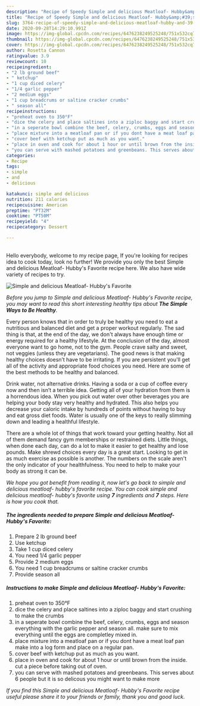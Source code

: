 ```yaml
---
description: "Recipe of Speedy Simple and delicious Meatloaf- Hubby&amp;#39;s Favorite"
title: "Recipe of Speedy Simple and delicious Meatloaf- Hubby&amp;#39;s Favorite"
slug: 3764-recipe-of-speedy-simple-and-delicious-meatloaf-hubby-and-39-s-favorite
date: 2020-09-28T14:29:10.991Z
image: https://img-global.cpcdn.com/recipes/6476238249525248/751x532cq70/simple-and-delicious-meatloaf-hubbys-favorite-recipe-main-photo.jpg
thumbnail: https://img-global.cpcdn.com/recipes/6476238249525248/751x532cq70/simple-and-delicious-meatloaf-hubbys-favorite-recipe-main-photo.jpg
cover: https://img-global.cpcdn.com/recipes/6476238249525248/751x532cq70/simple-and-delicious-meatloaf-hubbys-favorite-recipe-main-photo.jpg
author: Rosetta Cannon
ratingvalue: 3.9
reviewcount: 10
recipeingredient:
- "2 lb ground beef"
- " ketchup"
- "1 cup diced celery"
- "1/4 garlic pepper"
- "2 medium eggs"
- "1 cup breadcrums or saltine cracker crumbs"
- " season all"
recipeinstructions:
- "preheat oven to 350°F"
- "dice the celery and place saltines into a ziploc baggy and start crushing to make the crumbs"
- "in a seperate bowl combine the beef, celery, crumbs, eggs and season everything with the garlic pepper and season all. make sure to mix everything until the eggs are completley mixed in."
- "place mixture into a meatloaf pan or if you dont have a meat loaf pan make into a log form and place on a regular pan."
- "cover beef with ketchup put as much as you want."
- "place in oven and cook for about 1 hour or until brown from the inside. cut a piece before taking out of oven."
- "you can serve with mashed potatoes and greenbeans. This serves about 6 people but it is so delicous you might want to make more"
categories:
- Recipe
tags:
- simple
- and
- delicious

katakunci: simple and delicious 
nutrition: 211 calories
recipecuisine: American
preptime: "PT32M"
cooktime: "PT50M"
recipeyield: "4"
recipecategory: Dessert

---
```

<br>
Hello everybody, welcome to my recipe page, If you're looking for recipes idea to cook today, look no further! We provide you only the best Simple and delicious Meatloaf- Hubby&#39;s Favorite recipe here. We also have wide variety of recipes to try.
<br>


![Simple and delicious Meatloaf- Hubby&#39;s Favorite](https://img-global.cpcdn.com/recipes/6476238249525248/751x532cq70/simple-and-delicious-meatloaf-hubbys-favorite-recipe-main-photo.jpg)

<i>Before you jump to Simple and delicious Meatloaf- Hubby&#39;s Favorite recipe, you may want to read this short interesting healthy tips about <strong>The Simple Ways to Be Healthy</strong>.</i>

Every person knows that in order to truly be healthy you need to eat a nutritious and balanced diet and get a proper workout regularly. The sad thing is that, at the end of the day, we don't always have enough time or energy required for a healthy lifestyle. At the conclusion of the day, almost everyone want to go home, not to the gym. People crave salty and sweet, not veggies (unless they are vegetarians). The good news is that making healthy choices doesn’t have to be irritating. If you are persistent you'll get all of the activity and appropriate food choices you need. Here are some of the best methods to be healthy and balanced.

Drink water, not alternative drinks. Having a soda or a cup of coffee every now and then isn’t a terrible idea. Getting all of your hydration from them is a horrendous idea. When you pick out water over other beverages you are helping your body stay very healthy and hydrated. This also helps you decrease your caloric intake by hundreds of points without having to buy and eat gross diet foods. Water is usually one of the keys to really slimming down and leading a healthful lifestyle.

There are a whole lot of things that work toward your getting healthy. Not all of them demand fancy gym memberships or restrained diets. Little things, when done each day, can do a lot to make it easier to get healthy and lose pounds. Make shrewd choices every day is a great start. Looking to get in as much exercise as possible is another. The numbers on the scale aren't the only indicator of your healthfulness. You need to help to make your body as strong it can be. 


<i>We hope you got benefit from reading it, now let's go back to simple and delicious meatloaf- hubby&#39;s favorite recipe. You can cook simple and delicious meatloaf- hubby&#39;s favorite using <strong>7</strong> ingredients and <strong>7</strong> steps. Here is how you cook that.
</i>

##### The ingredients needed to prepare Simple and delicious Meatloaf- Hubby&#39;s Favorite:

1. Prepare 2 lb ground beef
1. Use  ketchup
1. Take 1 cup diced celery
1. You need 1/4 garlic pepper
1. Provide 2 medium eggs
1. You need 1 cup breadcrums or saltine cracker crumbs
1. Provide  season all


##### Instructions to make Simple and delicious Meatloaf- Hubby&#39;s Favorite:

1. preheat oven to 350°F
1. dice the celery and place saltines into a ziploc baggy and start crushing to make the crumbs
1. in a seperate bowl combine the beef, celery, crumbs, eggs and season everything with the garlic pepper and season all. make sure to mix everything until the eggs are completley mixed in.
1. place mixture into a meatloaf pan or if you dont have a meat loaf pan make into a log form and place on a regular pan.
1. cover beef with ketchup put as much as you want.
1. place in oven and cook for about 1 hour or until brown from the inside. cut a piece before taking out of oven.
1. you can serve with mashed potatoes and greenbeans. This serves about 6 people but it is so delicous you might want to make more


<i>If you find this Simple and delicious Meatloaf- Hubby&#39;s Favorite recipe useful please share it to your friends or family, thank you and good luck.</i>
